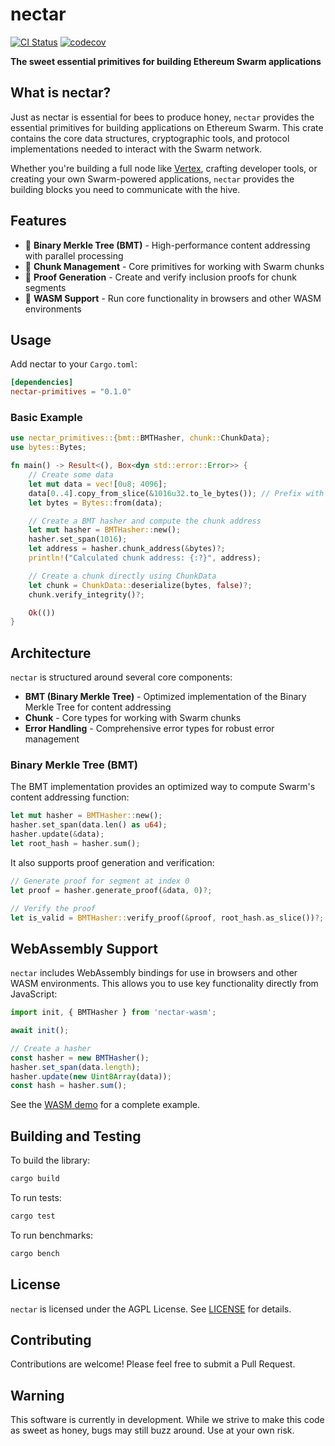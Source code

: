 # nectar

[![CI Status](https://github.com/nullisxyz/nectar/actions/workflows/unit.yml/badge.svg)](https://github.com/nullisxyz/nectar/actions/workflows/unit.yml)
[![codecov](https://codecov.io/gh/nullisxyz/nectar/graph/badge.svg?token=wfOmWGcYv2)](https://codecov.io/gh/nullisxyz/nectar)

**The sweet essential primitives for building Ethereum Swarm applications**

## What is nectar?

Just as nectar is essential for bees to produce honey, `nectar` provides the essential primitives for building applications on Ethereum Swarm. This crate contains the core data structures, cryptographic tools, and protocol implementations needed to interact with the Swarm network.

Whether you're building a full node like [Vertex](https://github.com/nullisxyz/vertex), crafting developer tools, or creating your own Swarm-powered applications, `nectar` provides the building blocks you need to communicate with the hive.

## Features

- 🍯 **Binary Merkle Tree (BMT)** - High-performance content addressing with parallel processing
- 🐝 **Chunk Management** - Core primitives for working with Swarm chunks
- 🐝 **Proof Generation** - Create and verify inclusion proofs for chunk segments
- 🍯 **WASM Support** - Run core functionality in browsers and other WASM environments

## Usage

Add nectar to your `Cargo.toml`:

```toml
[dependencies]
nectar-primitives = "0.1.0"
```

### Basic Example

```rust
use nectar_primitives::{bmt::BMTHasher, chunk::ChunkData};
use bytes::Bytes;

fn main() -> Result<(), Box<dyn std::error::Error>> {
    // Create some data
    let mut data = vec![0u8; 4096];
    data[0..4].copy_from_slice(&1016u32.to_le_bytes()); // Prefix with span
    let bytes = Bytes::from(data);

    // Create a BMT hasher and compute the chunk address
    let mut hasher = BMTHasher::new();
    hasher.set_span(1016);
    let address = hasher.chunk_address(&bytes)?;
    println!("Calculated chunk address: {:?}", address);

    // Create a chunk directly using ChunkData
    let chunk = ChunkData::deserialize(bytes, false)?;
    chunk.verify_integrity()?;

    Ok(())
}
```

## Architecture

`nectar` is structured around several core components:

- **BMT (Binary Merkle Tree)** - Optimized implementation of the Binary Merkle Tree for content addressing
- **Chunk** - Core types for working with Swarm chunks
- **Error Handling** - Comprehensive error types for robust error management

### Binary Merkle Tree (BMT)

The BMT implementation provides an optimized way to compute Swarm's content addressing function:

```rust
let mut hasher = BMTHasher::new();
hasher.set_span(data.len() as u64);
hasher.update(&data);
let root_hash = hasher.sum();
```

It also supports proof generation and verification:

```rust
// Generate proof for segment at index 0
let proof = hasher.generate_proof(&data, 0)?;

// Verify the proof
let is_valid = BMTHasher::verify_proof(&proof, root_hash.as_slice())?;
```

## WebAssembly Support

`nectar` includes WebAssembly bindings for use in browsers and other WASM environments. This allows you to use key functionality directly from JavaScript:

```javascript
import init, { BMTHasher } from 'nectar-wasm';

await init();

// Create a hasher
const hasher = new BMTHasher();
hasher.set_span(data.length);
hasher.update(new Uint8Array(data));
const hash = hasher.sum();
```

See the [WASM demo](./crates/primitives/examples/wasm-demo) for a complete example.

## Building and Testing

To build the library:

```sh
cargo build
```

To run tests:

```sh
cargo test
```

To run benchmarks:

```sh
cargo bench
```

## License

`nectar` is licensed under the AGPL License. See [LICENSE](./LICENSE) for details.

## Contributing

Contributions are welcome! Please feel free to submit a Pull Request.

## Warning

This software is currently in development. While we strive to make this code as sweet as honey, bugs may still buzz around. Use at your own risk.
